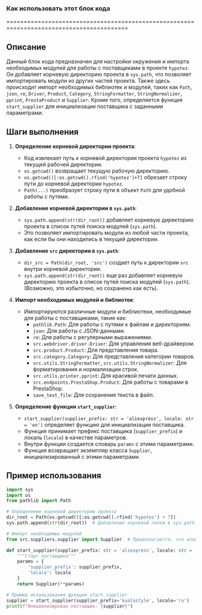 ### Как использовать этот блок кода
=========================================================================================

Описание
-------------------------
Данный блок кода предназначен для настройки окружения и импорта необходимых модулей для работы с поставщиками в проекте `hypotez`. Он добавляет корневую директорию проекта в `sys.path`, что позволяет импортировать модули из других частей проекта. Также здесь происходит импорт необходимых библиотек и модулей, таких как `Path`, `json`, `re`, `Driver`, `Product`, `Category`, `StringFormatter`, `StringNormalizer`, `pprint`, `PrestaProduct` и `Supplier`. Кроме того, определяется функция `start_supplier` для инициализации поставщика с заданными параметрами.

Шаги выполнения
-------------------------
1. **Определение корневой директории проекта**:
   - Код извлекает путь к корневой директории проекта `hypotez` из текущей рабочей директории.
   - `os.getcwd()` возвращает текущую рабочую директорию.
   - `os.getcwd()[:os.getcwd().rfind('hypotez')+7]` обрезает строку пути до корневой директории `hypotez`.
   - `Path(...)` преобразует строку пути в объект `Path` для удобной работы с путями.

2. **Добавление корневой директории в `sys.path`**:
   - `sys.path.append(str(dir_root))` добавляет корневую директорию проекта в список путей поиска модулей (`sys.path`).
   - Это позволяет импортировать модули из любой части проекта, как если бы они находились в текущей директории.

3. **Добавление `src` директории в `sys.path`**:
   - `dir_src = Path(dir_root, 'src')` создает путь к директории `src` внутри корневой директории.
   - `sys.path.append(str(dir_root))` еще раз добавляет корневую директорию проекта в список путей поиска модулей (`sys.path`).  (Возможно, это избыточно, но сохранено как есть).

4. **Импорт необходимых модулей и библиотек**:
   - Импортируются различные модули и библиотеки, необходимые для работы с поставщиками, такие как:
     - `pathlib.Path`: Для работы с путями к файлам и директориям.
     - `json`: Для работы с JSON-данными.
     - `re`: Для работы с регулярными выражениями.
     - `src.webdriver.driver.Driver`: Для управления веб-драйвером.
     - `src.product.Product`: Для представления товара.
     - `src.category.Category`: Для представления категории товаров.
     - `src.utils.StringFormatter`, `src.utils.StringNormalizer`: Для форматирования и нормализации строк.
     - `src.utils.printer.pprint`: Для красивой печати данных.
     - `src.endpoints.PrestaShop.Product`: Для работы с товарами в PrestaShop.
     - `save_text_file`: Для сохранения текста в файл.
   
5. **Определение функции `start_supplier`**:
   - `start_supplier(supplier_prefix: str = 'aliexpress', locale: str = 'en')` определяет функцию для инициализации поставщика.
   - Функция принимает префикс поставщика (`supplier_prefix`) и локаль (`locale`) в качестве параметров.
   - Внутри функции создается словарь `params` с этими параметрами.
   - Функция возвращает экземпляр класса `Supplier`, инициализированный с этими параметрами.

Пример использования
-------------------------

```python
import sys
import os
from pathlib import Path

# Определение корневой директории проекта
dir_root = Path(os.getcwd()[:os.getcwd().rfind('hypotez') + 7])
sys.path.append(str(dir_root))  # Добавление корневой папки в sys.path

# Импорт необходимых модулей
from src.suppliers.supplier import Supplier  # Предполагается, что класс Supplier находится в этом модуле

def start_supplier(supplier_prefix: str = 'aliexpress', locale: str = 'en'):
    """Старт поставщика"""
    params = {
        'supplier_prefix': supplier_prefix,
        'locale': locale
    }
    return Supplier(**params)

# Пример использования функции start_supplier
supplier = start_supplier(supplier_prefix='kualastyle', locale='ru')
print(f"Инициализирован поставщик: {supplier}")
